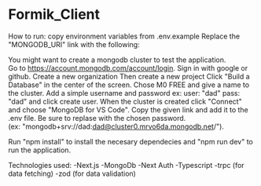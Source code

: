 ﻿# Formik_Client

How to run: 
  copy environment variables from .env.example 
Replace the  "MONGODB_URI" link with the following: 

You might want to create a mongodb cluster to test the application.  
Go to https://account.mongodb.com/account/login. Sign in with google or github. 
Create a new organization 
Then create a new project 
Click "Build a Database" in the center of the screen. 
Chose M0 FREE and give a name to the cluster. 
Add a simple username and password ex: user: "dad" pass: "dad" and click create user. 
When the cluster is created click "Connect" and choose "MongoDB for VS Code". Copy the given link and add it to the .env file. Be sure to replase <password> with the chosen password.  
 (ex: "mongodb+srv://dad:dad@cluster0.mrvo6da.mongodb.net/"). 
  
Run "npm install" to install the necesary dependecies and "npm run dev" to run the application. 

Technologies used: 
  -Next.js 
  -MongoDb 
  -Next Auth 
  -Typescript 
  -trpc (for data fetching) 
  -zod (for data validation) 
